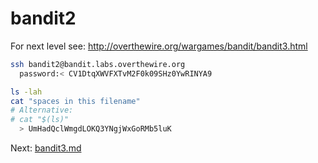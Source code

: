 bandit2
=======
For next level see: http://overthewire.org/wargames/bandit/bandit3.html

```bash
ssh bandit2@bandit.labs.overthewire.org
  password:< CV1DtqXWVFXTvM2F0k09SHz0YwRINYA9

ls -lah
cat "spaces in this filename"
# Alternative:
# cat "$(ls)"
  > UmHadQclWmgdLOKQ3YNgjWxGoRMb5luK
```
Next: [bandit3.md](bandit3.md)

